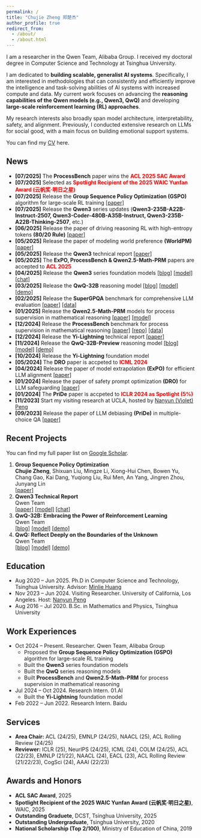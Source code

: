 ```yaml
---
permalink: /
title: "Chujie Zheng 郑楚杰"
author_profile: true
redirect_from: 
  - /about/
  - /about.html
---
```


I am a researcher in the Qwen Team, Alibaba Group. I received my doctoral degree in Computer Science and Technology at Tsinghua University.

I am dedicated to **building scalable, generalist AI systems**. Specifically, I am interested in methodologies that can consistently and efficiently improve the intelligence and task-solving abilities of AI systems with increased compute and data. My current work focuses on advancing the **reasoning capabilities of the Qwen models (e.g., Qwen3, QwQ)** and developing **large-scale reinforcement learning (RL) approaches**. 

My research interests also broadly span model architecture, interpretability, safety, and alignment. Previously, I conducted extensive research on LLMs for social good, with a main focus on building emotional support systems.

You can find my [CV](./cv_chujie_en.pdf) here.

## News

- **[07/2025]** The **ProcessBench** paper wins the **<font color="red">ACL 2025 SAC Award</font>**
- **[07/2025]** Selected as **<font color="red">Spotlight Recipient of the 2025 WAIC Yunfan Award (云帆奖·明日之星)</font>**
- **[07/2025]** Release the **Group Sequence Policy Optimization (GSPO)** algorithm for large-scale RL training [[paper]](https://huggingface.co/papers/2507.18071)
- **[07/2025]** Release the **Qwen3** series updates (**Qwen3-235B-A22B-Instruct-2507, Qwen3-Coder-480B-A35B-Instruct, Qwen3-235B-A22B-Thinking-2507**, etc.)
- **[06/2025]** Release the paper of driving reasoning RL with high-entropy tokens **(80/20 Rule)** [[paper]](https://huggingface.co/papers/2506.01939)
- **[05/2025]** Release the paper of modeling world preference **(WorldPM)** [[paper]](https://huggingface.co/papers/2505.10527)
- **[05/2025]** Release the **Qwen3** technical report [[paper]](https://huggingface.co/papers/2505.09388)
- **[05/2025]** The **ExPO, ProcessBench & Qwen2.5-Math-PRM** papers are accepted to **<font color="red">ACL 2025</font>**
- **[04/2025]** Release the **Qwen3** series foundation models [[blog]](https://qwenlm.github.io/blog/qwen3/) [[model]](https://huggingface.co/collections/Qwen/qwen3-67dd247413f0e2e4f653967f) [[chat]](https://chat.qwen.ai/) 
- **[03/2025]** Release the **QwQ-32B** reasoning model [[blog]](https://qwenlm.github.io/blog/qwq-32b/) [[model]](https://huggingface.co/Qwen/QwQ-32B) [[demo]](https://huggingface.co/spaces/Qwen/QwQ-32B-Demo) 
- **[02/2025]** Release the **SuperGPQA** benchmark for comprehensive LLM evaluation [[paper]](https://huggingface.co/papers/2502.14739) [[data]](https://huggingface.co/datasets/m-a-p/SuperGPQA)
- **[01/2025]** Release the **Qwen2.5-Math-PRM** models for process supervision in mathematical reasoning [[paper]](https://huggingface.co/papers/2501.07301) [[model]](https://huggingface.co/Qwen/Qwen2.5-Math-PRM-72B)
- **[12/2024]** Release the **ProcessBench** benchmark for process supervision in mathematical reasoning [[paper]](https://huggingface.co/papers/2412.06559) [[repo]](https://github.com/QwenLM/ProcessBench) [[data]](https://huggingface.co/datasets/Qwen/ProcessBench)
- **[12/2024]** Release the **Yi-Lightning** technical report [[paper]](https://huggingface.co/papers/2412.01253)
- **[11/2024]** Release the **QwQ-32B-Preview** reasoning model [[blog]](https://qwenlm.github.io/blog/qwq-32b-preview/) [[model]](https://huggingface.co/Qwen/QwQ-32B-Preview) [[demo]](https://huggingface.co/spaces/Qwen/QwQ-32B-preview) 
- **[10/2024]** Release the **Yi-Lightning** foundation model
- **[05/2024]** The **DRO** paper is accpeted to **<font color="red">ICML 2024</font>**
- **[04/2024]** Release the paper of model extrapolation **(ExPO)** for efficient LLM alignment [[paper]](https://huggingface.co/papers/2404.16792)
- **[01/2024]** Release the paper of safety prompt optimization **(DRO)** for LLM safeguarding [[paper]](https://huggingface.co/papers/2401.18018)
- **[01/2024]** The **PriDe** paper is accpeted to **<font color="red">ICLR 2024 as Spotlight (5%)</font>**
- **[11/2023]** Start my visiting research at UCLA, hosted by [Nanyun (Violet) Peng](https://vnpeng.net/)
- **[09/2023]** Release the paper of LLM debiasing **(PriDe)** in multiple-choice QA [[paper]](https://huggingface.co/papers/2309.03882)

## Recent Projects

You can find my full paper list on [Google Scholar](https://scholar.google.com/citations?user=55zBNgUAAAAJ).

1. **Group Sequence Policy Optimization**<br />**Chujie Zheng**, Shixuan Liu, Mingze Li, Xiong-Hui Chen, Bowen Yu, Chang Gao, Kai Dang, Yuqiong Liu, Rui Men, An Yang, Jingren Zhou, Junyang Lin<br />[[paper]](https://huggingface.co/papers/2507.18071)
2. **Qwen3 Technical Report**<br />Qwen Team<br />[[paper]](https://huggingface.co/papers/2505.09388) [[model]](https://huggingface.co/collections/Qwen/qwen3-67dd247413f0e2e4f653967f) [[chat]](https://chat.qwen.ai/)
3. **QwQ-32B: Embracing the Power of Reinforcement Learning**<br />Qwen Team<br />[[blog]](https://qwenlm.github.io/blog/qwq-32b/) [[model]](https://huggingface.co/Qwen/QwQ-32B) [[demo]](https://huggingface.co/spaces/Qwen/QwQ-32B-Demo)
4. **QwQ: Reflect Deeply on the Boundaries of the Unknown**<br />Qwen Team<br />[[blog]](https://qwenlm.github.io/blog/qwq-32b-preview/) [[model]](https://huggingface.co/Qwen/QwQ-32B-Preview) [[demo]](https://huggingface.co/spaces/Qwen/QwQ-32B-preview)

## Education

- Aug 2020 – Jun 2025. Ph.D in Computer Science and Technology, Tsinghua University. Advisor: [Minlie Huang](http://coai.cs.tsinghua.edu.cn/hml/)
- Nov 2023 – Jun 2024. Visiting Researcher. University of California, Los Angeles. Host: [Nanyun Peng](https://vnpeng.net/)
- Aug 2016 – Jul 2020. B.Sc. in Mathematics and Physics, Tsinghua University

## Work Experiences

- Oct 2024 – Present. Researcher. Qwen Team, Alibaba Group
  - Proposed the **Group Sequence Policy Optimization (GSPO)** algorithm for large-scale RL training
  - Built the **Qwen3** series foundation models
  - Built the **QwQ** series reasoning models
  - Built **ProcessBench** and **Qwen2.5-Math-PRM** for process supervision in mathematical reasoning
- Jul 2024 – Oct 2024. Research Intern. 01.AI
  - Built the **Yi-Lightning** foundation model
- Feb 2022 – Jun 2022. Research Intern. Baidu

## Services

- **Area Chair:** ACL (24/25), EMNLP (24/25), NAACL (25), ACL Rolling Review (24/25)
- **Reviewer:** ICLR (25), NeurIPS (24/25), ICML (24), COLM (24/25), ACL (22/23), EMNLP (21/22), NAACL (24), EACL (23), ACL Rolling Review (21/22/23), CogSci (24), AAAI (22/23)

## Awards and Honors

- **ACL SAC Award**, 2025
- **Spotlight Recipient of the 2025 WAIC Yunfan Award (云帆奖·明日之星)**, WAIC, 2025
- **Outstanding Graduete**, DCST, Tsinghua University, 2025
- **Outstanding Undergraduate**, Tsinghua University, 2020
- **National Scholarship (Top 2/100)**, Ministry of Education of China, 2019
